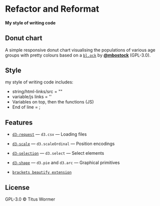 # Refactor and Reformat
#### My style of writing code

## Donut chart

A simple responsive donut chart visualising the populations of various age
groups with pretty colours based on a [`bl.ock`][block]
by [**@mbostock**][block-author] (GPL-3.0).

[block]: https://bl.ocks.org/mbostock/3887193

[block-author]: https://github.com/mbostock

## Style

my style of writing code includes:
* string/html-links/src = ""  
* variable/js links = ''
* Variables on top, then the functions (JS)
* End of line = ;


## Features

*   [`d3-request`](https://github.com/d3/d3-request#api-reference)
    — `d3.csv`
    — Loading files
*   [`d3-scale`](https://github.com/d3/d3-scale#api-reference)
    — `d3.scaleOrdinal`
    — Position encodings
*   [`d3-selection`](https://github.com/d3/d3-selection#api-reference)
    — `d3.select`
    — Select elements
*   [`d3-shape`](https://github.com/d3/d3-shape#api-reference)
    — `d3.pie` and `d3.arc`
    — Graphical primitives
    
    
    

* [`brackets beautify extension`](http://brackets.dnbard.com/extension/brackets-beautify)

## License

GPL-3.0 © Titus Wormer
